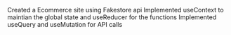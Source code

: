 Created a Ecommerce site using Fakestore api
Implemented useContext to maintian the global state and useReducer for the functions
Implemented useQuery and useMutation for API calls
